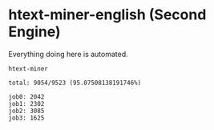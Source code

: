 # htext-miner-english (Second Engine)

Everything doing here is automated.

```
htext-miner

total: 9054/9523 (95.07508138191746%)

job0: 2042
job1: 2302
job2: 3085
job3: 1625
```